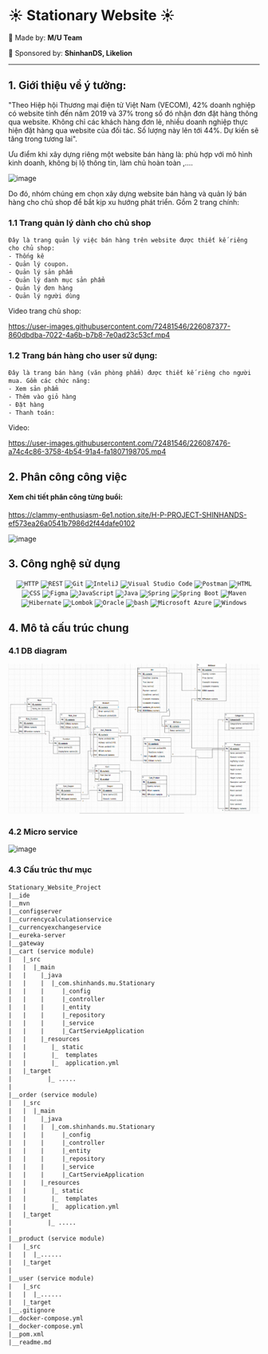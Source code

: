 # :sunny: Stationary Website :sunny:

:sunflower: Made by: 	**M/U Team**

:sunflower: Sponsored by: **ShinhanDS, Likelion**
***



## 1. Giới thiệu về ý tưởng:

"Theo Hiệp hội Thương mại điện tử Việt Nam (VECOM), 42% doanh nghiệp có website tính đến năm 2019 và 37% trong số đó nhận đơn đặt hàng thông qua website. Không chỉ các khách hàng đơn lẻ, nhiều doanh nghiệp thực hiện đặt hàng qua website của đối tác. Số lượng này lên tới 44%. 
Dự kiến sẽ tăng trong tương lai". 

Ưu điểm khi xây dựng riêng một website bán hàng là: phù hợp với mô hình kinh doanh, không bị lộ thông tin, làm chủ hoàn toàn ,....


![image](https://user-images.githubusercontent.com/72481546/226086440-800b5b86-4a63-4bb8-bcea-c1fc38d097ef.png)

Do đó, nhóm chúng em chọn xây dựng website bán hàng và quản lý bán hàng cho chủ shop để bắt kịp xu hướng phát triển. 
Gồm 2 trang chính:


### 1.1 Trang quản lý dành cho chủ shop
```
Đây là trang quản lý việc bán hàng trên website được thiết kế riêng cho chủ shop:
- Thống kê
- Quản lý coupon.
- Quản lý sản phẩm
- Quản lý danh mục sản phẩm
- Quản lý đơn hàng
- Quản lý người dùng 
```


Video trang chủ shop:

https://user-images.githubusercontent.com/72481546/226087377-860dbdba-7022-4a6b-b7b8-7e0ad23c53cf.mp4



### 1.2 Trang bán hàng cho user sử dụng:
```
Đây là trang bán hàng (văn phòng phẩm) được thiết kế riêng cho người mua. Gồm các chức năng:
- Xem sản phẩm
- Thêm vào giỏ hàng
- Đặt hàng 
- Thanh toán:
```
Video:

https://user-images.githubusercontent.com/72481546/226087476-a74c4c86-3758-4b54-91a4-fa1807198705.mp4



## 2. Phân công công việc

#### Xem chi tiết phân công từng buổi: 

https://clammy-enthusiasm-6e1.notion.site/H-P-PROJECT-SHINHANDS-ef573ea26a0541b7986d2f44dafe0102

![image](https://user-images.githubusercontent.com/72481546/226095019-f1c56b4a-173b-49ff-96f0-80fcbc5ccb45.png)

##  3. Công nghệ sử dụng
<div align="center">
	<code><img height="50" src="https://user-images.githubusercontent.com/25181517/192107854-765620d7-f909-4953-a6da-36e1ef69eea6.png" alt="HTTP" title="HTTP" /></code>
	<code><img height="50" src="https://user-images.githubusercontent.com/25181517/192107858-fe19f043-c502-4009-8c47-476fc89718ad.png" alt="REST" title="REST" /></code>
	<code><img height="50" src="https://user-images.githubusercontent.com/25181517/192108372-f71d70ac-7ae6-4c0d-8395-51d8870c2ef0.png" alt="Git" title="Git" /></code>
	<code><img height="50" src="https://user-images.githubusercontent.com/25181517/192108890-200809d1-439c-4e23-90d3-b090cf9a4eea.png" alt="InteliJ" title="InteliJ" /></code>
	<code><img height="50" src="https://user-images.githubusercontent.com/25181517/192108891-d86b6220-e232-423a-bf5f-90903e6887c3.png" alt="Visual Studio Code" title="Visual Studio Code" /></code>
	<code><img height="50" src="https://user-images.githubusercontent.com/25181517/192109061-e138ca71-337c-4019-8d42-4792fdaa7128.png" alt="Postman" title="Postman" /></code>
	<code><img height="50" src="https://user-images.githubusercontent.com/25181517/192158954-f88b5814-d510-4564-b285-dff7d6400dad.png" alt="HTML" title="HTML" /></code>
	<code><img height="50" src="https://user-images.githubusercontent.com/25181517/183898674-75a4a1b1-f960-4ea9-abcb-637170a00a75.png" alt="CSS" title="CSS" /></code>
	<code><img height="50" src="https://user-images.githubusercontent.com/25181517/189715289-df3ee512-6eca-463f-a0f4-c10d94a06b2f.png" alt="Figma" title="Figma" /></code>
	<code><img height="50" src="https://user-images.githubusercontent.com/25181517/117447155-6a868a00-af3d-11eb-9cfe-245df15c9f3f.png" alt="JavaScript" title="JavaScript" /></code>
	<code><img height="50" src="https://user-images.githubusercontent.com/25181517/117201156-9a724800-adec-11eb-9a9d-3cd0f67da4bc.png" alt="Java" title="Java" /></code>
	<code><img height="50" src="https://user-images.githubusercontent.com/25181517/117201470-f6d56780-adec-11eb-8f7c-e70e376cfd07.png" alt="Spring" title="Spring" /></code>
	<code><img height="50" src="https://user-images.githubusercontent.com/25181517/183891303-41f257f8-6b3d-487c-aa56-c497b880d0fb.png" alt="Spring Boot" title="Spring Boot" /></code>
	<code><img height="50" src="https://user-images.githubusercontent.com/25181517/117207242-07d5a700-adf4-11eb-975e-be04e62b984b.png" alt="Maven" title="Maven" /></code>
	<code><img height="50" src="https://user-images.githubusercontent.com/25181517/117207493-49665200-adf4-11eb-808e-a9c0fcc2a0a0.png" alt="Hibernate" title="Hibernate" /></code>
	<code><img height="50" src="https://user-images.githubusercontent.com/25181517/190229463-87fa862f-ccf0-48da-8023-940d287df610.png" alt="Lombok" title="Lombok" /></code>
	<code><img height="50" src="https://user-images.githubusercontent.com/25181517/117208736-bdedc080-adf5-11eb-912f-61c7d43705f6.png" alt="Oracle" title="Oracle" /></code>
	<code><img height="50" src="https://user-images.githubusercontent.com/25181517/192158606-7c2ef6bd-6e04-47cf-b5bc-da2797cb5bda.png" alt="bash" title="bash" /></code>
	<code><img height="50" src="https://user-images.githubusercontent.com/25181517/183911544-95ad6ba7-09bf-4040-ac44-0adafedb9616.png" alt="Microsoft Azure" title="Microsoft Azure" /></code>
	<code><img height="50" src="https://user-images.githubusercontent.com/25181517/186884150-05e9ff6d-340e-4802-9533-2c3f02363ee3.png" alt="Windows" title="Windows" /></code>
</div>

## 4. Mô tả cấu trúc chung


### 4.1 DB diagram

![image](./src/main/resources/static/images/readme/dbdiagram.png)

### 4.2 Micro service

![image](https://user-images.githubusercontent.com/72481546/226092660-966c8703-5ccd-4369-bbc7-8e58fee9d95f.png)

### 4.3 Cấu trúc thư mục

```
Stationary_Website_Project
|__ide
|__mvn
|__configserver
|__currencycalculationservice
|__currencyexchangeservice
|__eureka-server
|__gateway
|__cart (service module)
|   |_src
|   |  |_main
|   |    |_java
|   |    |  |_com.shinhands.mu.Stationary
|   |    |     |_config
|   |    |     |_controller
|   |    |     |_entity
|   |    |     |_repository
|   |    |     |_service
|   |    |     |_CartServieApplication
|   |    |_resources  
|   |       |_ static
|   |       |_  templates
|   |       |_  application.yml
|   |_target
|          |_ ..... 
|
|__order (service module)
|   |_src
|   |  |_main
|   |    |_java
|   |    |  |_com.shinhands.mu.Stationary
|   |    |     |_config
|   |    |     |_controller
|   |    |     |_entity
|   |    |     |_repository
|   |    |     |_service
|   |    |     |_CartServieApplication
|   |    |_resources  
|   |       |_ static
|   |       |_  templates
|   |       |_  application.yml
|   |_target
|          |_ ..... 
|
|__product (service module)
|   |_src
|   |  |_......
|   |_target
|
|__user (service module)
|   |_src
|   |  |_......
|   |_target
|__.gitignore
|__docker-compose.yml
|__docker-compose.yml
|__pom.xml
|__readme.md


```


